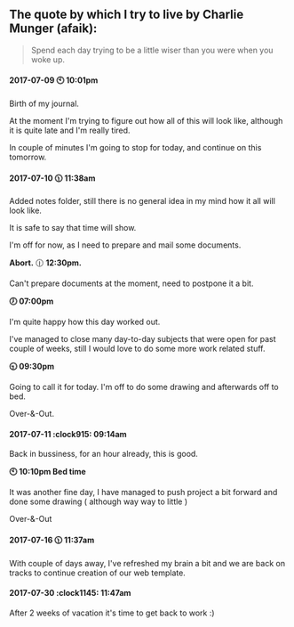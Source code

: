 ## The quote by which I try to live by Charlie Munger (afaik):
>Spend each day trying to be a little wiser than you were when you woke up.



#### 2017-07-09 :clock10: 10:01pm

Birth of my journal.

At the moment I'm trying to figure out how all of this will look like, although it is quite late and I'm really tired.

In couple of minutes I'm going to stop for today, and continue on this tomorrow.


#### 2017-07-10  :clock1130: 11:38am

Added notes folder, still there is no general idea in my mind how it all will look like.

It is safe to say that time will show.

I'm off for now, as I need to prepare and mail some documents.

**Abort.**  :clock1230: **12:30pm.**

Can't prepare documents at the moment, need to postpone it a bit.


**:clock7: 07:00pm**

I'm quite happy how this day worked out.

I've managed to close many day-to-day subjects that were open for past couple of weeks, still I would love to do some more work related stuff.

**:clock930: 09:30pm**

Going to call it for today.
I'm off to do some drawing and afterwards off to bed. 

Over-&-Out.

#### 2017-07-11  :clock915: 09:14am

Back in bussiness, for an hour already, this is good.

**:clock10: 10:10pm Bed time**

It was another fine day, I have managed to push project a bit forward and done some drawing ( although way way to little )

Over-&-Out

#### 2017-07-16 :clock1130: 11:37am

With couple of days away, I've refreshed my brain a bit and we are back on tracks to continue creation of our web template.

#### 2017-07-30 :clock1145: 11:47am

After 2 weeks of vacation it's time to get back to work :) 